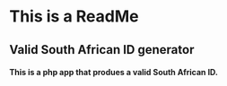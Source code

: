 # This is a ReadMe

## Valid South African ID generator

#### This is a php app that produes a valid South African ID.